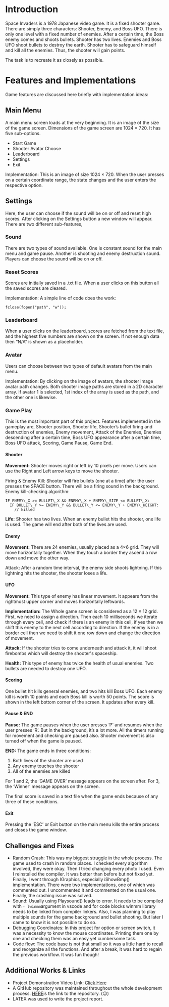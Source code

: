 # Introduction

Space Invaders is a 1978 Japanese video game. It is a fixed shooter game. There are simply three characters: Shooter, Enemy, and Boss UFO. There is only one level with a fixed number of enemies. After a certain time, the Boss enemy comes and shoots bullets. Shooter has two lives. Enemies and Boss UFO shoot bullets to destroy the earth. Shooter has to safeguard himself and kill all the enemies. Thus, the shooter will gain points.

The task is to recreate it as closely as possible.

# Features and Implementations

Game features are discussed here briefly with implementation ideas:

## Main Menu

A main menu screen loads at the very beginning. It is an image of the size of the game screen. Dimensions of the game screen are 1024 × 720. It has five sub-options.

- Start Game
- Shooter Avatar Choose
- Leaderboard
- Settings
- Exit

Implementation: This is an image of size 1024 × 720. When the user presses on a certain coordinate range, the state changes and the user enters the respective option.

## Settings

Here, the user can choose if the sound will be on or off and reset high scores. After clicking on the Settings button a new window will appear. There are two different sub-features,

### Sound

There are two types of sound available. One is constant sound for the main menu and game pause. Another is shooting and enemy destruction sound. Players can choose the sound will be on or off.

### Reset Scores

Scores are initially saved in a .txt file. When a user clicks on this button all the saved scores are cleared.

Implementation: A simple line of code does the work:

```
fclose(fopen("path", "w"));
```

### Leaderboard

When a user clicks on the leaderboard, scores are fetched from the text file, and the highest five numbers are shown on the screen. If not enough data then “N/A” is shown as a placeholder.

### Avatar

Users can choose between two types of default avatars from the main menu.

Implementation: By clicking on the image of avatars, the shooter image avatar path changes. Both shooter image paths are stored in a 2D character array. If avatar 1 is selected, 1st index of the array is used as the path, and the other one is likewise.

### Game Play

This is the most important part of this project. Features implemented in the gameplay are, Shooter position, Shooter life, Shooter’s bullet firing and destruction of enemies, Enemy movement, Attack of the Enemies, Enemies descending after a certain time, Boss UFO appearance after a certain time, Boss UFO attack, Scoring, Game Pause, Game End.

#### Shooter

__Movement:__ Shooter moves right or left by 10 pixels per move. Users can use the Right and Left arrow keys to move the shooter.

Firing & Enemy Kill: Shooter will fire bullets (one at a time) after the user presses the SPACE button. There will be a firing sound in the background. Enemy kill-checking algorithm:

```
IF ENEMY\_X >= BULLET\_X && ENEMY\_X + ENEMY\_SIZE <= BULLET\_X:
  IF BULLET\_Y >= ENEMY\_Y && BULLET\_Y <= ENEMY\_Y + ENEMY\_HEIGHT:
    // killed
```
__Life:__ Shooter has two lives. When an enemy bullet hits the shooter, one life is used. The game will end after both of the lives are used.

#### Enemy

__Movement:__ There are 24 enemies, usually placed as a 4×6 grid. They will move horizontally together. When they touch a border they ascend a row down and move the other way.

Attack: After a random time interval, the enemy side shoots lightning. If this lightning hits the shooter, the shooter loses a life.

#### UFO

__Movement:__ This type of enemy has linear movement. It appears from the rightmost upper corner and moves horizontally leftwards.

__Implementation:__ The Whole game screen is considered as a 12 × 12 grid. First, we need to assign a direction. Then each 10 milliseconds we iterate through every cell, and check if there is an enemy in this cell, if yes then we shift this enemy to the next cell according to direction. If the enemy is in a border cell then we need to shift it one row down and change the direction of movement.

__Attack:__ If the shooter tries to come underneath and attack it, it will shoot firebombs which will destroy the shooter's spaceship.

__Health:__ This type of enemy has twice the health of usual enemies. Two bullets are needed to destroy one UFO.

#### Scoring

One bullet hit kills general enemies, and two hits kill Boss UFO. Each enemy kill is worth 10 points and each Boss kill is worth 50 points. The score is shown in the left bottom corner of the screen. It updates after every kill.

#### Pause & END

__Pause:__ The game pauses when the user presses ‘P’ and resumes when the user presses ‘R’. But in the background, it’s a lot more. All the timers running for movement and checking are paused also. Shooter movement is also turned off when the game is paused.

__END:__ The game ends in three conditions:

1. Both lives of the shooter are used
2. Any enemy touches the shooter
3. All of the enemies are killed

For 1 and 2, the ‘GAME OVER’ message appears on the screen after. For 3, the ‘Winner’ message appears on the screen.

The final score is saved in a text file when the game ends because of any three of these conditions.

#### Exit

Pressing the ‘ESC’ or Exit button on the main menu kills the entire process and closes the game window.

##  Challenges and Fixes
- Random Crash: This was my biggest struggle in the whole process. The game used to crash in random places. I checked every algorithm involved, they were okay. Then I tried changing every photo I used. Even I reinstalled the compiler. It was better than before but not fixed yet. Finally, I went through IGraphics, especially iShowBmp() implementation. There were two implementations, one of which was commented out. I uncommented it and commented on the usual one. Finally, the crashing issue was solved.
- Sound: Usually using Playsound() leads to error. It needs to be compiled with ```- lwinmm```argument in vscode and for code blocks winmm library needs to be linked from compiler linkers. Also, I was planning to play multiple sounds for the game background and bullet shooting. But later I came to know it is not possible to do so.
- Debugging Coordinates: In this project for option or screen switch, it was a necessity to know the mouse coordinates. Printing them one by one and checking them was an easy yet cumbersome task.
- Code flow: The code base is not that small so it was a little hard to recall and reorganize all the functions. And after a break, it was hard to regain the previous workflow. It was fun though!
## Additional<a name="_page5_x72.00_y468.15"></a> Works & Links
- Project Demonstration Video Link: [Click Here](https://www.youtube.com/watch?v=dQw4w9WgXcQ)
- A GitHub repository was maintained throughout the whole development process. [HERE](https://github.com/ahmfuad/Space-Invaders-L1T1)is the link to the repository. (😉)
- LATEX was used to write the project report.
